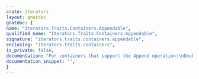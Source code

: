 ```yaml
---
crate: iterators
layout: gnatdoc
gnatdoc: {
name: "Iterators.Traits.Containers.Appendable",
qualified_name: "Iterators.Traits.Containers.Appendable",
signature: "iterators.traits.containers.appendable",
enclosing: "iterators.traits.containers",
is_private: false,
documentation: "For containers that support the Append operation:\nDoubly_Linked_Lists\nVectors\n\n@formal Append",
documentation_snippet: "",
}
---
```

